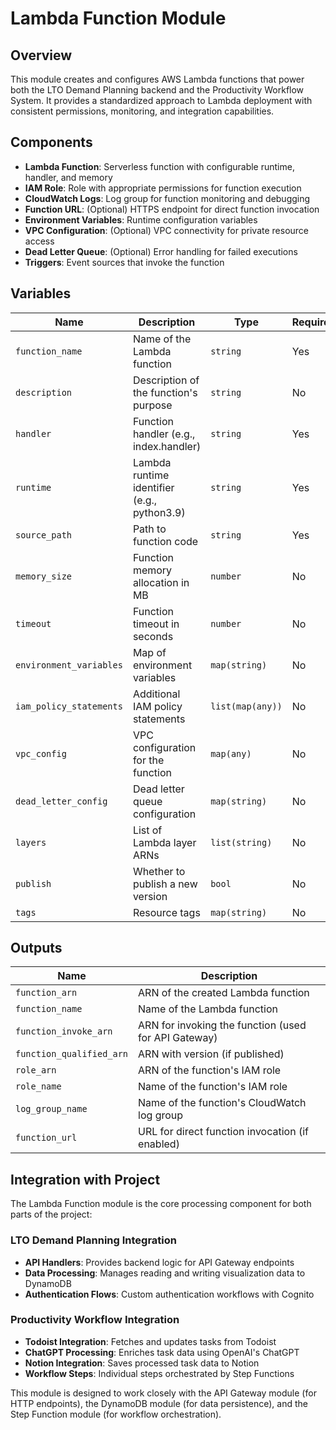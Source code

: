 # Lambda Function Module

## Overview

This module creates and configures AWS Lambda functions that power both the LTO Demand Planning backend and the Productivity Workflow System. It provides a standardized approach to Lambda deployment with consistent permissions, monitoring, and integration capabilities.

## Components

- **Lambda Function**: Serverless function with configurable runtime, handler, and memory
- **IAM Role**: Role with appropriate permissions for function execution
- **CloudWatch Logs**: Log group for function monitoring and debugging
- **Function URL**: (Optional) HTTPS endpoint for direct function invocation
- **Environment Variables**: Runtime configuration variables
- **VPC Configuration**: (Optional) VPC connectivity for private resource access
- **Dead Letter Queue**: (Optional) Error handling for failed executions
- **Triggers**: Event sources that invoke the function

## Variables

| Name | Description | Type | Required |
|------|-------------|------|----------|
| `function_name` | Name of the Lambda function | `string` | Yes |
| `description` | Description of the function's purpose | `string` | No |
| `handler` | Function handler (e.g., index.handler) | `string` | Yes |
| `runtime` | Lambda runtime identifier (e.g., python3.9) | `string` | Yes |
| `source_path` | Path to function code | `string` | Yes |
| `memory_size` | Function memory allocation in MB | `number` | No |
| `timeout` | Function timeout in seconds | `number` | No |
| `environment_variables` | Map of environment variables | `map(string)` | No |
| `iam_policy_statements` | Additional IAM policy statements | `list(map(any))` | No |
| `vpc_config` | VPC configuration for the function | `map(any)` | No |
| `dead_letter_config` | Dead letter queue configuration | `map(string)` | No |
| `layers` | List of Lambda layer ARNs | `list(string)` | No |
| `publish` | Whether to publish a new version | `bool` | No |
| `tags` | Resource tags | `map(string)` | No |

## Outputs

| Name | Description |
|------|-------------|
| `function_arn` | ARN of the created Lambda function |
| `function_name` | Name of the Lambda function |
| `function_invoke_arn` | ARN for invoking the function (used for API Gateway) |
| `function_qualified_arn` | ARN with version (if published) |
| `role_arn` | ARN of the function's IAM role |
| `role_name` | Name of the function's IAM role |
| `log_group_name` | Name of the function's CloudWatch log group |
| `function_url` | URL for direct function invocation (if enabled) |

## Integration with Project

The Lambda Function module is the core processing component for both parts of the project:

### LTO Demand Planning Integration
- **API Handlers**: Provides backend logic for API Gateway endpoints
- **Data Processing**: Manages reading and writing visualization data to DynamoDB
- **Authentication Flows**: Custom authentication workflows with Cognito

### Productivity Workflow Integration
- **Todoist Integration**: Fetches and updates tasks from Todoist
- **ChatGPT Processing**: Enriches task data using OpenAI's ChatGPT
- **Notion Integration**: Saves processed task data to Notion
- **Workflow Steps**: Individual steps orchestrated by Step Functions

This module is designed to work closely with the API Gateway module (for HTTP endpoints), the DynamoDB module (for data persistence), and the Step Function module (for workflow orchestration).
